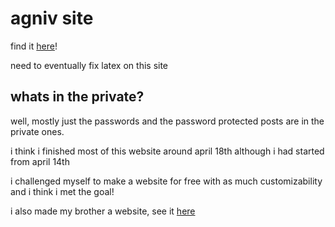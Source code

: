 # agniv site

find it [here](https://agniv.me)!

need to eventually fix latex on this site

## whats in the private?

well, mostly just the passwords and the password protected posts are in the private ones.

i think i finished most of this website around april 18th although i had started from april 14th

i challenged myself to make a website for free with as much customizability and i think i met the goal!

i also made my brother a website, see it [here](https://anishsarkar.me)
